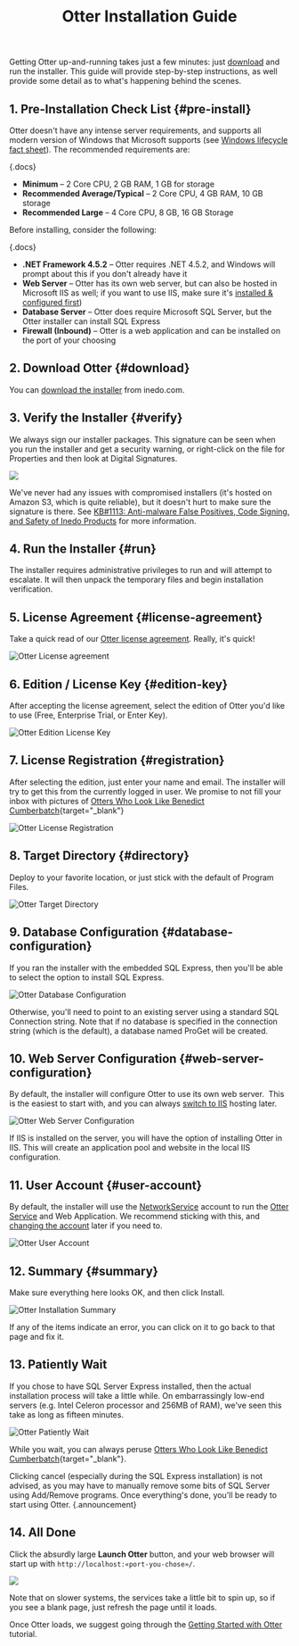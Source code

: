 ﻿---
title: Otter Installation Guide
keywords: otter
sequence: 100
---

<style>
    .documentation-content-wrapper .upcoming {
        background-color: #fff;
        position: relative;
    }
    .screenshot {
        opacity: .4;
    }
    .documentation-content-wrapper .upcoming.buildmaster::before {
        content: ' -- Placeholder screenshot from BuildMaster -- ';
        background-color: #f15a24;
    }
    .documentation-content-wrapper .upcoming::before {
        z-index: 1;
        width: 100%;
        background-color: #3fa9f5;
        padding: 2px 4px;
        color: white;
        content: ' -- Placeholder screenshot from ProGet -- ';
        text-align: center;
    }
</style>

Getting Otter up-and-running takes just a few minutes: just [download](https://inedo.com/otter/download) and run the installer. This guide will provide step-by-step instructions, as well provide some detail as to what's happening behind the scenes.

## 1. Pre-Installation Check List {#pre-install}

Otter doesn't have any intense server requirements, and supports all modern version of Windows that Microsoft supports (see [Windows lifecycle fact sheet](https://support.microsoft.com/en-us/help/13853/windows-lifecycle-fact-sheet)). The recommended requirements are:

{.docs}
- **Minimum** – 2 Core CPU, 2 GB RAM, 1 GB for storage
- **Recommended Average/Typical** – 2 Core CPU, 4 GB RAM, 10 GB storage
- **Recommended Large** – 4 Core CPU, 8 GB, 16 GB Storage

Before installing, consider the following:

{.docs}
- **.NET Framework 4.5.2** – Otter requires .NET 4.5.2, and Windows will prompt about this if you don't already have it
- **Web Server** – Otter has its own web server, but can also be hosted in Microsoft IIS as well; if you want to use IIS, make sure it's [installed & configured first](/docs/various/iis/roles-and-features))
- **Database Server** – Otter does require Microsoft SQL Server, but the Otter installer can install SQL Express
- **Firewall (Inbound)** – Otter is a web application and can be installed on the port of your choosing

## 2. Download Otter {#download}

You can [download the installer](https://inedo.com/otter/download) from inedo.com.

## 3. Verify the Installer {#verify}

We always sign our installer packages. This signature can be seen when you run the installer and get a security warning, or right-click on the file for Properties and then look at Digital Signatures.

![](https://inedo.com/resources/knowledgebase/ProGet-Installation-Guide_E6DE_image_2.png)

We've never had any issues with compromised installers (it's hosted on Amazon S3, which is quite reliable), but it doesn't hurt to make sure the signature is there. See [KB#1113: Anti-malware False Positives, Code Signing, and Safety of Inedo Products](https://inedo.com/support/kb/1113/anti-malware-false-positives-code-signing-and-safety-of-inedo-products) for more information.

## 4. Run the Installer {#run}

The installer requires administrative privileges to run and will attempt to escalate. It will then unpack the temporary files and begin installation verification.

## 5. License Agreement {#license-agreement}

Take a quick read of our [Otter license agreement](https://inedo.com/otter/license-agreement). Really, it's quick!

![Otter License agreement](/resources/documentation/otter-installation/license-agreement-otter.png)

## 6. Edition / License Key {#edition-key}

After accepting the license agreement, select the edition of Otter you'd like to use (Free, Enterprise Trial, or Enter Key).

![Otter Edition License Key](/resources/documentation/otter-installation/edition-license-key-otter.png)

## 7. License Registration {#registration}

After selecting the edition, just enter your name and email. The installer will try to get this from the currently logged in user. We promise to not fill your inbox with pictures of [Otters Who Look Like Benedict Cumberbatch](https://www.google.com/search?tbm=isch&q=benedict+cumberbatch+otter "it's exactly what you think"){target="_blank"}

![Otter License Registration](/resources/documentation/otter-installation/license-registration-otter.png)

## 8. Target Directory {#directory}

Deploy to your favorite location, or just stick with the default of Program Files.

![Otter Target Directory](/resources/documentation/otter-installation/target-directory-otter.png)

## 9. Database Configuration {#database-configuration}

If you ran the installer with the embedded SQL Express, then you'll be able to select the option to install SQL Express.

![Otter Database Configuration](/resources/documentation/otter-installation/database-configuration-otter.png)

Otherwise, you'll need to point to an existing server using a standard SQL Connection string. Note that if no database is specified in the connection string (which is the default), a database named ProGet will be created.

## 10. Web Server Configuration {#web-server-configuration}

By default, the installer will configure Otter to use its own web server.  This is the easiest to start with, and you can always [switch to IIS](https://inedo.com/support/kb/1013/hosting-through-iis-instead-of-the-integrated-web-server) hosting later.

![Otter Web Server Configuration](/resources/documentation/otter-installation/webserver-configuration-otter.png)

If IIS is installed on the server, you will have the option of installing Otter in IIS. This will create an application pool and website in the local IIS configuration.

## 11. User Account {#user-account}

By default, the installer will use the [NetworkService](https://msdn.microsoft.com/en-us/library/windows/desktop/ms684272(v=vs.85).aspx) account to run the [Otter Service](/docs/otter/administration/service) and Web Application. We recommend sticking with this, and [changing the account](https://inedo.com/support/kb/1077/configuring-your-inedo-product-to-run-as-a-windows-domain-account) later if you need to.

![Otter User Account](/resources/documentation/otter-installation/user-account-otter.png)

## 12. Summary {#summary}

Make sure everything here looks OK, and then click Install.

![Otter Installation Summary](/resources/documentation/otter-installation/summary-otter.png)

If any of the items indicate an error, you can click on it to go back to that page and fix it.

## 13. Patiently Wait

If you chose to have SQL Server Express installed, then the actual installation process will take a little while. On embarrassingly low-end servers (e.g. Intel Celeron processor and 256MB of RAM), we've seen this take as long as fifteen minutes.

![Otter Patiently Wait](/resources/documentation/otter-installation/patiently-wait-otter.png)

While you wait, you can always peruse [Otters Who Look Like Benedict Cumberbatch](https://www.google.com/search?tbm=isch&amp;q=benedict+cumberbatch+otter "it's exactly what you think"){target="_blank"}.

Clicking cancel (especially during the SQL Express installation) is not advised, as you may have to manually remove some bits of SQL Server using Add/Remove programs. Once everything's done, you'll be ready to start using Otter. {.announcement}

## 14. All Done

Click the absurdly large **Launch Otter** button, and your web browser will start up with <code>http://localhost:&laquo;port-you-chose&raquo;/</code>.

![](/resources/documentation/otter-installation/all-done-otter.png)

Note that on slower systems, the services take a little bit to spin up, so if you see a blank page, just refresh the page until it loads.

Once Otter loads, we suggest going through the [Getting Started with Otter](https://inedo.com/support/tutorials/otter/provisioning-and-configuring-servers-with-otter) tutorial.
